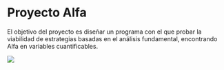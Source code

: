 # Proyecto Alfa

El objetivo del proyecto es diseñar un programa con el que probar la viabilidad de estrategias 
basadas en el análisis fundamental, encontrando Alfa en variables cuantificables.

![](https://ibb.co/6ZDpLs0)